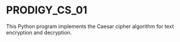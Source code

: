 # PRODIGY_CS_01
 This Python program implements the Caesar cipher algorithm for text encryption and decryption.
